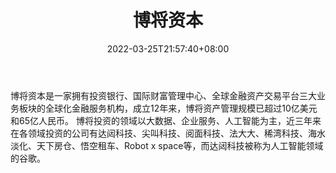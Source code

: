 ﻿---
weight: 
title: "博将资本"
description: "博将资本是一家拥有投资银行、国际财富管理中心、全球金融资产交易平台三大业务板块的全球化金融服务机构，成立12年来，博将资产管理规模已超过10亿美元和65亿人民币"
date: 2022-03-25T21:57:40+08:00
lastmod: 2022-03-25T16:45:40+08:00
draft: false
authors: ["Metabd"]
featuredImage: "bojiangziben.jpg"
link: ""
tags: ["投资机构","博将资本"]
categories: ["navigation"]
navigation: ["投资机构"]
lightgallery: true
toc: true
pinned: false
recommend: false
recommend1: false
---
博将资本是一家拥有投资银行、国际财富管理中心、全球金融资产交易平台三大业务板块的全球化金融服务机构，成立12年来，博将资产管理规模已超过10亿美元和65亿人民币。 博将投资的领域以大数据、企业服务、人工智能为主，近三年来在各领域投资的公司有达闼科技、尖叫科技、阅面科技、法大大、稀湾科技、海水淡化、天下房仓、悟空租车、Robot x space等，而达闼科技被称为人工智能领域的谷歌。
